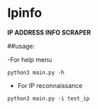 # Ipinfo

**IP ADDRESS INFO SCRAPER**

##usage:

-For help menu

`python3 main.py -h `

- For IP reconnaissance

`python3 main.py -i test_ip `
